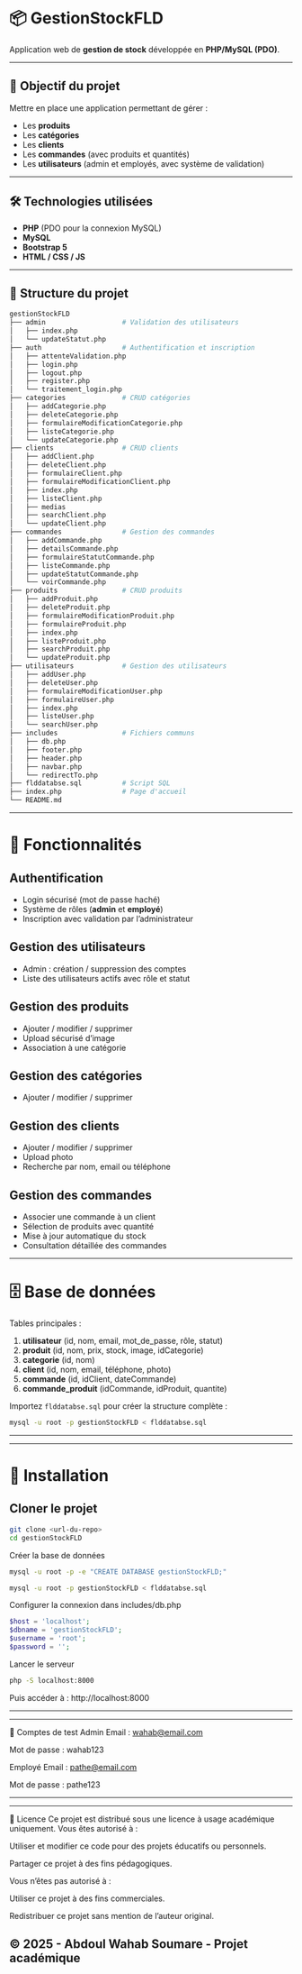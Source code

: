 # 📦 GestionStockFLD

Application web de **gestion de stock** développée en **PHP/MySQL (PDO)**.

---

## 🎯 Objectif du projet
Mettre en place une application permettant de gérer :
- Les **produits**
- Les **catégories**
- Les **clients**
- Les **commandes** (avec produits et quantités)
- Les **utilisateurs** (admin et employés, avec système de validation)

---

## 🛠 Technologies utilisées
- **PHP** (PDO pour la connexion MySQL)
- **MySQL**
- **Bootstrap 5**
- **HTML / CSS / JS**

---

## 📁 Structure du projet

```bash
gestionStockFLD
├── admin                   # Validation des utilisateurs
│   ├── index.php
│   └── updateStatut.php
├── auth                    # Authentification et inscription
│   ├── attenteValidation.php
│   ├── login.php
│   ├── logout.php
│   ├── register.php
│   └── traitement_login.php
├── categories              # CRUD catégories
│   ├── addCategorie.php
│   ├── deleteCategorie.php
│   ├── formulaireModificationCategorie.php
│   ├── listeCategorie.php
│   └── updateCategorie.php
├── clients                 # CRUD clients
│   ├── addClient.php
│   ├── deleteClient.php
│   ├── formulaireClient.php
│   ├── formulaireModificationClient.php
│   ├── index.php
│   ├── listeClient.php
│   ├── medias
│   ├── searchClient.php
│   └── updateClient.php
├── commandes               # Gestion des commandes
│   ├── addCommande.php
│   ├── detailsCommande.php
│   ├── formulaireStatutCommande.php
│   ├── listeCommande.php
│   ├── updateStatutCommande.php
│   └── voirCommande.php
├── produits                # CRUD produits
│   ├── addProduit.php
│   ├── deleteProduit.php
│   ├── formulaireModificationProduit.php
│   ├── formulaireProduit.php
│   ├── index.php
│   ├── listeProduit.php
│   ├── searchProduit.php
│   └── updateProduit.php
├── utilisateurs            # Gestion des utilisateurs
│   ├── addUser.php
│   ├── deleteUser.php
│   ├── formulaireModificationUser.php
│   ├── formulaireUser.php
│   ├── index.php
│   ├── listeUser.php
│   └── searchUser.php
├── includes                # Fichiers communs
│   ├── db.php
│   ├── footer.php
│   ├── header.php
│   ├── navbar.php
│   └── redirectTo.php
├── flddatabse.sql          # Script SQL
├── index.php               # Page d'accueil
└── README.md
```
---
# 🔑 Fonctionnalités

## **Authentification**
- Login sécurisé (mot de passe haché)
- Système de rôles (**admin** et **employé**)
- Inscription avec validation par l’administrateur

## **Gestion des utilisateurs**
- Admin : création / suppression des comptes
- Liste des utilisateurs actifs avec rôle et statut

## **Gestion des produits**
- Ajouter / modifier / supprimer
- Upload sécurisé d’image
- Association à une catégorie

## **Gestion des catégories**
- Ajouter / modifier / supprimer

## **Gestion des clients**
- Ajouter / modifier / supprimer
- Upload photo
- Recherche par nom, email ou téléphone

## **Gestion des commandes**
- Associer une commande à un client
- Sélection de produits avec quantité
- Mise à jour automatique du stock
- Consultation détaillée des commandes

---

# 🗄 Base de données

Tables principales :
1. **utilisateur** (id, nom, email, mot_de_passe, rôle, statut)
2. **produit** (id, nom, prix, stock, image, idCategorie)
3. **categorie** (id, nom)
4. **client** (id, nom, email, téléphone, photo)
5. **commande** (id, idClient, dateCommande)
6. **commande_produit** (idCommande, idProduit, quantite)

Importez `flddatabse.sql` pour créer la structure complète :

```bash
mysql -u root -p gestionStockFLD < flddatabse.sql
```

---

---
# 🚀 Installation

## Cloner le projet
```bash
git clone <url-du-repo>
cd gestionStockFLD
```

Créer la base de données
```bash
mysql -u root -p -e "CREATE DATABASE gestionStockFLD;"
```

```bash
mysql -u root -p gestionStockFLD < flddatabse.sql
```

Configurer la connexion dans includes/db.php
```php
$host = 'localhost';
$dbname = 'gestionStockFLD';
$username = 'root';
$password = '';
```

Lancer le serveur
```bash
php -S localhost:8000
```
Puis accéder à : http://localhost:8000

---

---
👥 Comptes de test
Admin
Email : wahab@email.com

Mot de passe : wahab123

Employé
Email : pathe@email.com

Mot de passe : pathe123

---

---

📜 Licence
Ce projet est distribué sous une licence à usage académique uniquement.
Vous êtes autorisé à :

Utiliser et modifier ce code pour des projets éducatifs ou personnels.

Partager ce projet à des fins pédagogiques.

Vous n’êtes pas autorisé à :

Utiliser ce projet à des fins commerciales.

Redistribuer ce projet sans mention de l’auteur original.

© 2025 - Abdoul Wahab Soumare - Projet académique
---